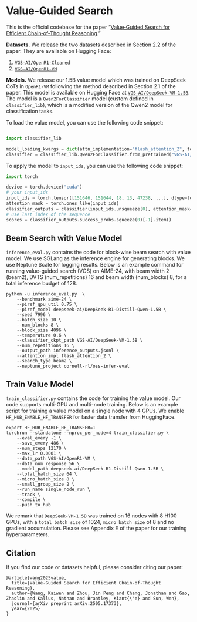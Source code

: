 # Value-Guided Search

This is the official codebase for the paper “[Value‑Guided Search for Efficient Chain‑of‑Thought Reasoning](https://arxiv.org/abs/2505.17373).”

**Datasets.** We release the two datasets described in Section 2.2 of the paper.
They are available on Hugging Face:
1. [`VGS-AI/OpenR1-Cleaned`](https://huggingface.co/datasets/VGS-AI/OpenR1-Cleaned)
2. [`VGS-AI/OpenR1-VM`](https://huggingface.co/datasets/VGS-AI/OpenR1-VM)

**Models.** We release our 1.5B value model which was trained on DeepSeek CoTs in `OpenR1-VM` following the method described in Section 2.1 of the paper.
This model is available on Hugging Face at [`VGS-AI/DeepSeek-VM-1.5B`](https://huggingface.co/VGS-AI/DeepSeek-VM-1.5B).
The model is a `Qwen2ForClassifier` model (custom defined in `classifier_lib`), which is a modified version of the Qwen2 model for classification tasks.

To load the value model, you can use the following code snippet:

```python

import classifier_lib

model_loading_kwargs = dict(attn_implementation="flash_attention_2", torch_dtype=torch.bfloat16, use_cache=False)
classifier = classifier_lib.Qwen2ForClassifier.from_pretrained("VGS-AI/DeepSeek-VM-1.5B", **model_loading_kwargs)
```

To apply the model to `input_ids`, you can use the following code snippet:

```python
import torch

device = torch.device("cuda")
# your input_ids
input_ids = torch.tensor([151646, 151644, 18, 13, 47238, ...], dtype=torch.long, device=device)
attention_mask = torch.ones_like(input_ids)
classifier_outputs = classifier(input_ids.unsqueeze(0), attention_mask=attention_mask.unsqueeze(0))
# use last index of the sequence
scores = classifier_outputs.success_probs.squeeze(0)[-1].item()
```

## Beam Search with Value Model

`inference_eval.py` contains the code for block-wise beam search with value model. We use SGLang as the inference engine for generating blocks. We use Neptune Scale for logging results. Below is an example command for running value-guided search (VGS) on AIME-24, with beam width 2 (beam2), DVTS (num_repetitions) 16 and beam width (num_blocks) 8, for a total inference budget of 128.

```
python -u inference_eval.py  \
    --benchmark aime-24 \
    --piref_gpu_util 0.75 \
    --piref_model deepseek-ai/DeepSeek-R1-Distill-Qwen-1.5B \
    --seed 7996 \
    --batch_size 10 \
    --num_blocks 8 \
    --block_size 4096 \
    --temperature 0.6 \
    --classifier_ckpt_path VGS-AI/DeepSeek-VM-1.5B \
    --num_repetitions 16 \
    --output_path inference_outputs.jsonl \
    --attention_impl flash_attention_2 \
    --search_type beam2 \
    --neptune_project cornell-rl/oss-infer-eval
```

## Train Value Model
`train_classifier.py` contains the code for training the value model. Our code supports multi-GPU and multi-node training. Below is an example script for training a value model on a single node with 4 GPUs. We enable `HF_HUB_ENABLE_HF_TRANSFER` for faster data transfer from HuggingFace.

```
export HF_HUB_ENABLE_HF_TRANSFER=1
torchrun --standalone --nproc_per_node=4 train_classifier.py \
    --eval_every -1 \
    --save_every 486 \
    --num_steps 12170 \
    --max_lr 0.0001 \
    --data_path VGS-AI/OpenR1-VM \
    --data_num_response 56 \
    --model_path deepseek-ai/DeepSeek-R1-Distill-Qwen-1.5B \
    --total_batch_size 64 \
    --micro_batch_size 8 \
    --small_group_size 2 \
    --run_name single_node_run \
    --track \
    --compile \
    --push_to_hub
```
We remark that `DeepSeek-VM-1.5B` was trained on 16 nodes with 8 H100 GPUs, with a `total_batch_size` of 1024, `micro_batch_size` of 8 and no gradient accumulation. Please see Appendix E of the paper for our training hyperparameters.

## Citation
If you find our code or datasets helpful, please consider citing our paper:
```
@article{wang2025value,
  title={Value-Guided Search for Efficient Chain-of-Thought Reasoning},
  author={Wang, Kaiwen and Zhou, Jin Peng and Chang, Jonathan and Gao, Zhaolin and Kallus, Nathan and Brantley, Kiant{\'e} and Sun, Wen},
  journal={arXiv preprint arXiv:2505.17373},
  year={2025}
}
```
